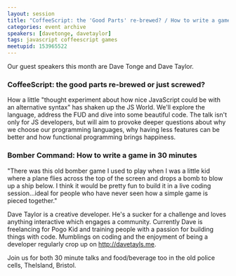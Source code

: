 ```yaml
---
layout: session
title: "CoffeeScript: the 'Good Parts' re-brewed? / How to write a game in 30 minutes"
categories: event archive
speakers: [davetonge, davetaylor]
tags: javascript coffeescript games
meetupid: 153965522
---
```


Our guest speakers this month are Dave Tonge and Dave Taylor.

### CoffeeScript: the good parts re-brewed or just screwed?

How a little "thought experiment about how nice JavaScript could be with an alternative syntax" has shaken up the JS World. We'll explore the language, address the FUD and dive into some beautiful code. The talk isn't only for JS developers, but will aim to provoke deeper questions about why we choose our programming languages, why having less features can be better and how functional programming brings happiness.

### Bomber Command: How to write a game in 30 minutes

"There was this old bomber game I used to play when I was a little kid where a plane flies across the top of the screen and drops a bomb to blow up a ship below. I think it would be pretty fun to build it in a live coding session...ideal for people who have never seen how a simple game is pieced together."

Dave Taylor is a creative developer. He's a sucker for a challenge and loves anything interactive which engages a community. Currently Dave is freelancing for Pogo Kid and training people with a passion for building things with code. Mumblings on coding and the enjoyment of being a developer regularly crop up on http://davetayls.me.

Join us for both 30 minute talks and food/beverage too in the old police cells, TheIsland, Bristol.
